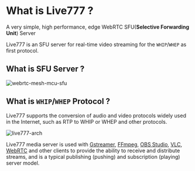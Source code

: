 # What is Live777 ?

A very simple, high performance, edge WebRTC SFU(**Selective Forwarding Unit**) Server

Live777 is an SFU server for real-time video streaming for the `WHIP`/`WHEP` as first protocol.

## What is SFU Server ?

![webrtc-mesh-mcu-sfu](/webrtc-mesh-mcu-sfu.excalidraw.svg)

## What is `WHIP`/`WHEP` Protocol ?

Live777 supports the conversion of audio and video protocols widely used in the Internet, such as RTP to WHIP or WHEP and other protocols.

![live777-arch](/live777-arch.excalidraw.svg)

Live777 media server is used with [Gstreamer](https://gstreamer.freedesktop.org/), [FFmpeg](https://ffmpeg.org/), [OBS Studio](https://obsproject.com/), [VLC](https://www.videolan.org/), [WebRTC](https://webrtc.org/) and other clients to provide the ability to receive and distribute streams, and is a typical publishing (pushing) and subscription (playing) server model.


